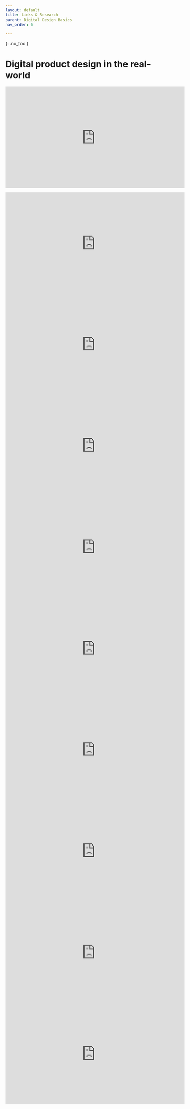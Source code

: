 ```yaml
---
layout: default
title: Links & Research
parent: Digital Design Basics
nav_order: 6

---
```


{: .no_toc }

# Digital product design in the real-world

<p style="text-align: center;"><iframe width="560" height="315" src="https://www.youtube.com/embed/XWnq_3j5KNA" frameborder="0" allow="accelerometer; autoplay; encrypted-media; gyroscope; picture-in-picture" allowfullscreen="" style="letter-spacing: 0.45px;"></iframe></p>
<p style="text-align: center;"><iframe width="560" height="315" src="https://www.youtube.com/embed/y9cNlPcZ-ws" frameborder="0" allow="accelerometer; autoplay; encrypted-media; gyroscope; picture-in-picture" allowfullscreen="" style="letter-spacing: 0.45px;"></iframe><span style="letter-spacing: 0.45px;"> </span><iframe width="560" height="315" src="https://www.youtube.com/embed/lciYKwVLTuk" frameborder="0" allow="accelerometer; autoplay; encrypted-media; gyroscope; picture-in-picture" allowfullscreen="" style="letter-spacing: 0.45px;"></iframe><span style="letter-spacing: 0.45px;"> </span><iframe width="560" height="315" src="https://www.youtube.com/embed/sVc2hp9jlQ0" frameborder="0" allow="accelerometer; autoplay; encrypted-media; gyroscope; picture-in-picture" allowfullscreen="" style="letter-spacing: 0.45px;"></iframe><span style="letter-spacing: 0.45px;"> </span><iframe width="560" height="315" src="https://www.youtube.com/embed/rmN2CfTvQ1U" frameborder="0" allow="accelerometer; autoplay; encrypted-media; gyroscope; picture-in-picture" allowfullscreen="" style="letter-spacing: 0.45px;"></iframe><span style="letter-spacing: 0.45px;"> </span><iframe width="560" height="315" src="https://www.youtube.com/embed/VhZoVFd5IeM" frameborder="0" allow="accelerometer; autoplay; encrypted-media; gyroscope; picture-in-picture" allowfullscreen="" style="letter-spacing: 0.45px;"></iframe><span style="letter-spacing: 0.45px;"> </span><iframe width="560" height="315" src="https://www.youtube.com/embed/DCWd9rXtfOE" frameborder="0" allow="accelerometer; autoplay; encrypted-media; gyroscope; picture-in-picture" allowfullscreen="" style="letter-spacing: 0.45px;"></iframe><span style="letter-spacing: 0.45px;"> </span><iframe width="560" height="315" src="https://www.youtube.com/embed/-jXM4NymIcA" frameborder="0" allow="accelerometer; autoplay; encrypted-media; gyroscope; picture-in-picture" allowfullscreen="" style="letter-spacing: 0.45px;"></iframe><span style="letter-spacing: 0.45px;"> </span><iframe width="560" height="315" src="https://www.youtube.com/embed/8dEw1MA9oHM" frameborder="0" allow="accelerometer; autoplay; encrypted-media; gyroscope; picture-in-picture" allowfullscreen="" style="letter-spacing: 0.45px;"></iframe><span style="letter-spacing: 0.45px;"> </span><iframe width="560" height="315" src="https://www.youtube.com/embed/hlk8GsYkqi4" frameborder="0" allow="accelerometer; autoplay; encrypted-media; gyroscope; picture-in-picture" allowfullscreen="" style="letter-spacing: 0.45px;"></iframe></p>